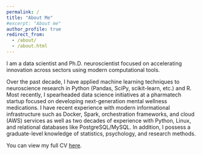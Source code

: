 ```yaml
---
permalink: /
title: "About Me"
#excerpt: "About me"
author_profile: true
redirect_from: 
  - /about/
  - /about.html
---
```


I am a data scientist and Ph.D. neuroscientist focused on accelerating innovation across sectors using modern computational tools.

Over the past decade, I have applied machine learning techniques to neuroscience research in Python (Pandas, SciPy, scikit-learn, etc.) and R. Most recently, I spearheaded data science initiatives at a pharmatech startup focused on developing next-generation mental wellness medications. I have recent experience with modern informational infrastructure such as Docker, Spark, orchestration frameworks, and cloud (AWS) services as well as two decades of experience with Python, Linux, and relational databases like PostgreSQL/MySQL. In addition, I possess a graduate-level knowledge of statistics, psychology, and research methods.

You can view my full CV [here](/cv).
